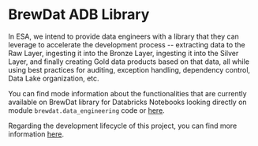 # BrewDat ADB Library

In ESA, we intend to provide data engineers with a library
that they can leverage to accelerate the development process 
-- extracting data to the Raw Layer, ingesting it into the Bronze Layer,
ingesting it into the Silver Layer, and finally creating Gold data 
products based on that data, all while using best practices for 
auditing, exception handling, dependency control, Data Lake organization,
etc. 

You can find mode information about the functionalities that are currently 
available on BrewDat library for Databricks Notebooks looking directly 
on module `brewdat.data_engineering` code or [here](https://github.com/BrewDat/brewdat-pltfrm-ghq-tech-template-adb/blob/main/docs/library_doc.md).

Regarding the development lifecycle of this project, you can find more information
[here](https://github.com/BrewDat/brewdat-pltfrm-ghq-tech-template-adb/blob/main/docs/release_workflow.md).
